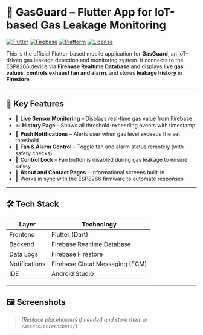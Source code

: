 # 🚨 GasGuard – Flutter App for IoT-based Gas Leakage Monitoring

[![Flutter](https://img.shields.io/badge/Framework-Flutter-blue.svg)](https://flutter.dev/)
[![Firebase](https://img.shields.io/badge/Backend-Firebase-yellow.svg)](https://firebase.google.com/)
[![Platform](https://img.shields.io/badge/Platform-Android-green.svg)](https://developer.android.com/)
[![License](https://img.shields.io/badge/License-MIT-lightgrey.svg)]()

This is the official Flutter-based mobile application for **GasGuard**, an IoT-driven gas leakage detection and monitoring system. It connects to the ESP8266 device via **Firebase Realtime Database** and displays **live gas values**, **controls exhaust fan and alarm**, and stores **leakage history** in **Firestore**.

---

## 📱 Key Features

- 🔴 **Live Sensor Monitoring** – Displays real-time gas value from Firebase
- 📊 **History Page** – Shows all threshold-exceeding events with timestamp
- 🚨 **Push Notifications** – Alerts user when gas level exceeds the set threshold
- 🔁 **Fan & Alarm Control** – Toggle fan and alarm status remotely (with safety checks)
- 📵 **Control Lock** – Fan button is disabled during gas leakage to ensure safety
- 📂 **About and Contact Pages** – Informational screens built-in
- 📡 Works in sync with the ESP8266 firmware to automate responses

---

## 🛠️ Tech Stack

| Layer        | Technology                     |
|--------------|--------------------------------|
| Frontend     | Flutter (Dart)                 |
| Backend      | Firebase Realtime Database     |
| Data Logs    | Firebase Firestore             |
| Notifications| Firebase Cloud Messaging (FCM) |
| IDE          | Android Studio                 |

---

## 🖼 Screenshots

> *(Replace placeholders if needed and store them in `/assets/screenshots/`)*

